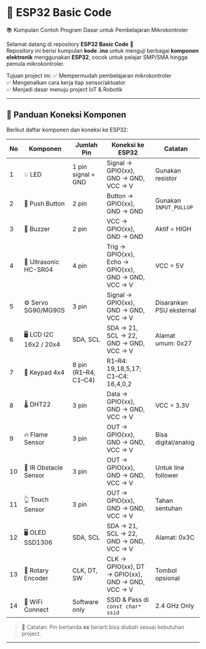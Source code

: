 # 🚀 ESP32 Basic Code  
📚 Kumpulan Contoh Program Dasar untuk Pembelajaran Mikrokontroler

Selamat datang di repository **ESP32 Basic Code** 🎉  
Repository ini berisi kumpulan **kode .ino** untuk menguji berbagai **komponen elektronik** menggunakan **ESP32**, 
cocok untuk pelajar SMP/SMA hingga pemula mikrokontroler.

Tujuan project ini:
✅ Mempermudah pembelajaran mikrokontroler  
✅ Mengenalkan cara kerja tiap sensor/aktuator  
✅ Menjadi dasar menuju project IoT & Robotik  

---

## 🔌 Panduan Koneksi Komponen

Berikut daftar komponen dan koneksi ke ESP32:

| No | Komponen | Jumlah Pin | Koneksi ke ESP32 | Catatan |
|---|----------|------------|----------------|---------|
| 1 | 💡 LED | 1 pin signal + GND | Signal → GPIO(xx), GND → GND, VCC -> V | Gunakan resistor |
| 2 | 🔘 Push Button | 2 pin | Button → GPIO(xx), GND → GND | Gunakan `INPUT_PULLUP` |
| 3 | 🔔 Buzzer | 2 pin | VCC → GPIO(xx), GND → GND | Aktif = HIGH |
| 4 | 📏 Ultrasonic HC-SR04 | 4 pin | Trig → GPIO(xx), Echo → GPIO(xx), GND → GND, VCC -> V | VCC = 5V |
| 5 | ⚙️ Servo SG90/MG90S | 3 pin | Signal → GPIO(xx), GND → GND, VCC -> V | Disarankan PSU eksternal |
| 6 | 🖥️ LCD I2C 16x2 / 20x4 | SDA, SCL | SDA → 21, SCL → 22, GND → GND, VCC -> V | Alamat umum: 0x27 |
| 7 | 🔢 Keypad 4x4 | 8 pin (R1–R4, C1–C4) | R1–R4: 19,18,5,17; C1–C4: 16,4,0,2 | |
| 8 | 🌡️ DHT22 | 3 pin | Data → GPIO(xx), GND → GND, VCC -> V | VCC = 3.3V |
| 9 | 🔥 Flame Sensor | 3 pin | OUT → GPIO(xx), GND → GND, VCC -> V | Bisa digital/analog |
|10 | 📶 IR Obstacle Sensor | 3 pin | OUT → GPIO(xx), GND → GND, VCC -> V | Untuk line follower |
|11 | 👆 Touch Sensor | 3 pin | OUT → GPIO(xx), GND → GND, VCC -> V | Tahan sentuhan |
|12 | 🖥️ OLED SSD1306 | SDA, SCL | SDA → 21, SCL → 22, GND → GND, VCC -> V | Alamat: 0x3C |
|13 | 🔄 Rotary Encoder | CLK, DT, SW | CLK → GPIO(xx), DT → GPIO(xx), GND → GND, VCC -> V | Tombol opsional |
|14 | 📡 WiFi Connect | Software only | SSID & Pass di `const char* ssid` | 2.4 GHz Only |

> 📌 Catatan: Pin bertanda **xx** berarti bisa diubah sesuai kebutuhan project.  

---
